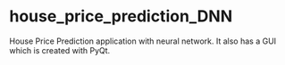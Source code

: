 # house_price_prediction_DNN
House Price Prediction application with neural network. It also has a GUI which is created with PyQt.
